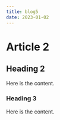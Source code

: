 ```yaml
---
title: blog5
date: 2023-01-02
---
```


# Article 2

## Heading 2

Here is the content.

### Heading 3

Here is the content.
